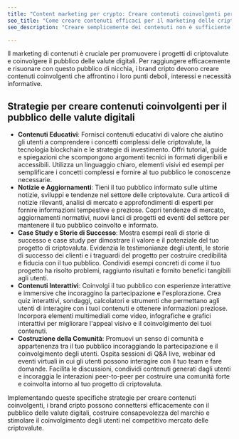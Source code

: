 ```yaml
---
title: "Content marketing per crypto: Creare contenuti coinvolgenti per il pubblico delle valute digitali"
seo_title: "Come creare contenuti efficaci per il marketing delle criptovalute"
seo_description: "Creare semplicemente dei contenuti non è sufficiente per il successo di un progetto cripto. Scopri quali contenuti sono necessari per guidare il tuo progetto cripto al successo: aumenta l'interesse, il coinvolgimento e le interazioni del tuo pubblico di riferimento."

---
```


Il marketing di contenuti è cruciale per promuovere i progetti di criptovalute e coinvolgere il pubblico delle valute digitali. Per raggiungere efficacemente e risuonare con questo pubblico di nicchia, i brand cripto devono creare contenuti coinvolgenti che affrontino i loro punti deboli, interessi e necessità informative.

## Strategie per creare contenuti coinvolgenti per il pubblico delle valute digitali

*   **Contenuti Educativi**: Fornisci contenuti educativi di valore che aiutino gli utenti a comprendere i concetti complessi delle criptovalute, la tecnologia blockchain e le strategie di investimento. Offri tutorial, guide e spiegazioni che scompongono argomenti tecnici in formati digeribili e accessibili. Utilizza un linguaggio chiaro, elementi visivi ed esempi per semplificare i concetti complessi e fornire al tuo pubblico le conoscenze necessarie.
*   **Notizie e Aggiornamenti**: Tieni il tuo pubblico informato sulle ultime notizie, sviluppi e tendenze nel settore delle criptovalute. Cura articoli di notizie rilevanti, analisi di mercato e approfondimenti di esperti per fornire informazioni tempestive e preziose. Copri tendenze di mercato, aggiornamenti normativi, nuovi lanci di progetti ed eventi del settore per mantenere il tuo pubblico coinvolto e informato.
*   **Case Study e Storie di Successo**: Mostra esempi reali di storie di successo e case study per dimostrare il valore e il potenziale del tuo progetto di criptovaluta. Evidenzia le testimonianze degli utenti, le storie di successo dei clienti e i traguardi del progetto per costruire credibilità e fiducia con il tuo pubblico. Condividi esempi concreti di come il tuo progetto ha risolto problemi, raggiunto risultati e fornito benefici tangibili agli utenti.
*   **Contenuti Interattivi**: Coinvolgi il tuo pubblico con esperienze interattive e immersive che incoraggino la partecipazione e l'esplorazione. Crea quiz interattivi, sondaggi, calcolatori e strumenti che permettano agli utenti di interagire con i tuoi contenuti e ottenere informazioni preziose. Incorpora elementi multimediali come video, infografiche e grafici interattivi per migliorare l'appeal visivo e il coinvolgimento dei tuoi contenuti.
*   **Costruzione della Comunità**: Promuovi un senso di comunità e appartenenza tra il tuo pubblico incoraggiando la partecipazione e il coinvolgimento degli utenti. Ospita sessioni di Q&A live, webinar ed eventi virtuali in cui gli utenti possono interagire con il tuo team e fare domande. Facilita le discussioni, condividi contenuti generati dagli utenti e incoraggia le interazioni peer-to-peer per costruire una comunità forte e coinvolta intorno al tuo progetto di criptovaluta.

Implementando queste specifiche strategie per creare contenuti coinvolgenti, i brand cripto possono connettersi efficacemente con il pubblico delle valute digitali, costruire consapevolezza del marchio e stimolare il coinvolgimento degli utenti nel competitivo mercato delle criptovalute.
